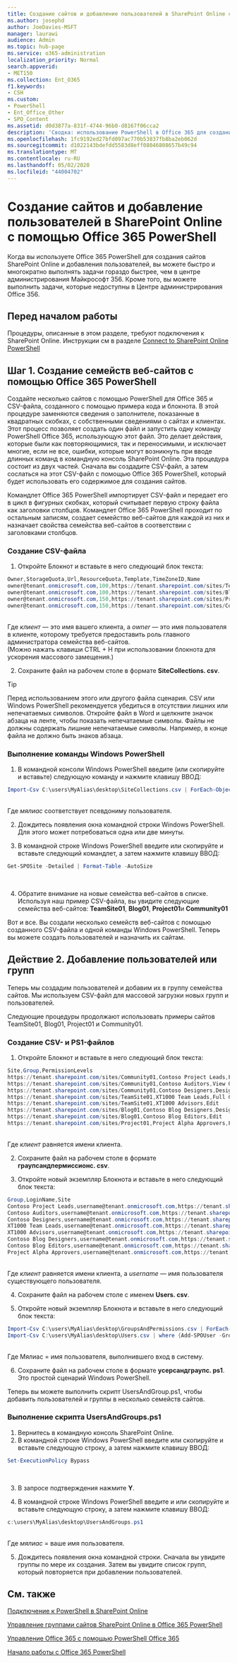 ```yaml
---
title: Создание сайтов и добавление пользователей в SharePoint Online с помощью Office 365 PowerShell
ms.author: josephd
author: JoeDavies-MSFT
manager: laurawi
audience: Admin
ms.topic: hub-page
ms.service: o365-administration
localization_priority: Normal
search.appverid:
- MET150
ms.collection: Ent_O365
f1.keywords:
- CSH
ms.custom:
- PowerShell
- Ent_Office_Other
- SPO_Content
ms.assetid: d0d3877a-831f-4744-96b0-d8167f06cca2
description: 'Сводка: использование PowerShell в Office 365 для создания новых сайтов SharePoint Online и добавления пользователей и групп на эти сайты.'
ms.openlocfilehash: 1fc9192ed27bfd097ac770b53837fb8ba2eb062d
ms.sourcegitcommit: d1022143bdefdd5583d8eff08046808657b49c94
ms.translationtype: MT
ms.contentlocale: ru-RU
ms.lasthandoff: 05/02/2020
ms.locfileid: "44004702"
---
```

# <a name="create-sharepoint-online-sites-and-add-users-with-office-365-powershell"></a>Создание сайтов и добавление пользователей в SharePoint Online с помощью Office 365 PowerShell

Когда вы используете Office 365 PowerShell для создания сайтов SharePoint Online и добавления пользователей, вы можете быстро и многократно выполнять задачи гораздо быстрее, чем в центре администрирования Майкрософт 356. Кроме того, вы можете выполнить задачи, которые недоступны в Центре администрирования Office 356. 

## <a name="before-you-begin"></a>Перед началом работы

Процедуры, описанные в этом разделе, требуют подключения к SharePoint Online. Инструкции см в разделе [Connect to SharePoint Online PowerShell](https://docs.microsoft.com/powershell/sharepoint/sharepoint-online/connect-sharepoint-online?view=sharepoint-ps)

## <a name="step-1-create-new-site-collections-using-office-365-powershell"></a>Шаг 1. Создание семейств веб-сайтов с помощью Office 365 PowerShell

Создайте несколько сайтов с помощью PowerShell для Office 365 и CSV-файла, созданного с помощью примера кода и блокнота. В этой процедуре заменяются сведения о заполнителе, показанные в квадратных скобках, с собственными сведениями о сайтах и клиентах. Этот процесс позволяет создать один файл и запустить одну команду PowerShell Office 365, использующую этот файл. Это делает действия, которые были как повторяющимися, так и переносимыми, и исключает многие, если не все, ошибки, которые могут возникнуть при вводе длинных команд в командную консоль SharePoint Online. Эта процедура состоит из двух частей. Сначала вы создадите CSV-файл, а затем сослаться на этот CSV-файл с помощью Office 365 PowerShell, который будет использовать его содержимое для создания сайтов.

Командлет Office 365 PowerShell импортирует CSV-файл и передает его в цикл в фигурных скобках, который считывает первую строку файла как заголовки столбцов. Командлет Office 365 PowerShell проходит по остальным записям, создает семейство веб-сайтов для каждой из них и назначает свойства семейства веб-сайтов в соответствии с заголовками столбцов.

### <a name="create-a-csv-file"></a>Создание CSV-файла

1. Откройте Блокнот и вставьте в него следующий блок текста:<br/>

```powershell
Owner,StorageQuota,Url,ResourceQuota,Template,TimeZoneID,Name
owner@tenant.onmicrosoft.com,100,https://tenant.sharepoint.com/sites/TeamSite01,25,EHS#1,10,Contoso Team Site
owner@tenant.onmicrosoft.com,100,https://tenant.sharepoint.com/sites/Blog01,25,BLOG#0,10,Contoso Blog
owner@tenant.onmicrosoft.com,150,https://tenant.sharepoint.com/sites/Project01,25,PROJECTSITE#0,10,Project Alpha
owner@tenant.onmicrosoft.com,150,https://tenant.sharepoint.com/sites/Community01,25,COMMUNITY#0,10,Community Site
```
<br/>Где *клиент* — это имя вашего клиента, а *owner* — это имя пользователя в клиенте, которому требуется предоставить роль главного администратора семейства веб-сайтов.<br/>(Можно нажать клавиши CTRL + H при использовании блокнота для ускорения массового замещения.)<br/>

2. Сохраните файл на рабочем столе в формате **SiteCollections. csv**.<br/>

> [!TIP]
> Перед использованием этого или другого файла сценария. CSV или Windows PowerShell рекомендуется убедиться в отсутствии лишних или непечатаемых символов. Откройте файл в Word и щелкните значок абзаца на ленте, чтобы показать непечатаемые символы. Файлы не должны содержать лишние непечатаемые символы. Например, в конце файла не должно быть знаков абзаца.

### <a name="run-the-windows-powershell-command"></a>Выполнение команды Windows PowerShell

1. В командной консоли Windows PowerShell введите (или скопируйте и вставьте) следующую команду и нажмите клавишу ВВОД:<br/>
```powershell
Import-Csv C:\users\MyAlias\desktop\SiteCollections.csv | ForEach-Object {New-SPOSite -Owner $_.Owner -StorageQuota $_.StorageQuota -Url $_.Url -NoWait -ResourceQuota $_.ResourceQuota -Template $_.Template -TimeZoneID $_.TimeZoneID -Title $_.Name}
```
<br/>Где *мялиас* соответствует псевдониму пользователя.<br/>

2. Дождитесь появления окна командной строки Windows PowerShell. Для этого может потребоваться одна или две минуты.<br/>

3. В командной строке Windows PowerShell введите или скопируйте и вставьте следующий командлет, а затем нажмите клавишу ВВОД:<br/>

```powershell
Get-SPOSite -Detailed | Format-Table -AutoSize
```
<br/>

4. Обратите внимание на новые семейства веб-сайтов в списке. Используя наш пример CSV-файла, вы увидите следующие семейства веб-сайтов: **TeamSite01**, **Blog01**, **Project01**и **Community01**

Вот и все. Вы создали несколько семейств веб-сайтов с помощью созданного CSV-файла и одной команды Windows PowerShell. Теперь вы можете создать пользователей и назначить их сайтам.

## <a name="step-2-add-users-and-groups"></a>Действие 2. Добавление пользователей или групп

Теперь мы создадим пользователей и добавим их в группу семейства сайтов. Мы используем CSV-файл для массовой загрузки новых групп и пользователей.

Следующие процедуры продолжают использовать примеры сайтов TeamSite01, Blog01, Project01 и Community01.

### <a name="create-csv-and-ps1-files"></a>Создание CSV- и PS1-файлов

1. Откройте Блокнот и вставьте в него следующий блок текста:<br/>

```powershell
Site,Group,PermissionLevels
https://tenant.sharepoint.com/sites/Community01,Contoso Project Leads,Full Control
https://tenant.sharepoint.com/sites/Community01,Contoso Auditors,View Only
https://tenant.sharepoint.com/sites/Community01,Contoso Designers,Design
https://tenant.sharepoint.com/sites/TeamSite01,XT1000 Team Leads,Full Control
https://tenant.sharepoint.com/sites/TeamSite01,XT1000 Advisors,Edit
https://tenant.sharepoint.com/sites/Blog01,Contoso Blog Designers,Design
https://tenant.sharepoint.com/sites/Blog01,Contoso Blog Editors,Edit
https://tenant.sharepoint.com/sites/Project01,Project Alpha Approvers,Full Control
```
<br/>Где *клиент* равняется имени клиента.<br/>

2. Сохраните файл на рабочем столе в формате **граупсандпермиссионс. csv**.<br/>

3. Откройте новый экземпляр Блокнота и вставьте в него следующий блок текста:<br/>

```powershell
Group,LoginName,Site
Contoso Project Leads,username@tenant.onmicrosoft.com,https://tenant.sharepoint.com/sites/Community01
Contoso Auditors,username@tenant.onmicrosoft.com,https://tenant.sharepoint.com/sites/Community01
Contoso Designers,username@tenant.onmicrosoft.com,https://tenant.sharepoint.com/sites/Community01
XT1000 Team Leads,username@tenant.onmicrosoft.com,https://tenant.sharepoint.com/sites/TeamSite01
XT1000 Advisors,username@tenant.onmicrosoft.com,https://tenant.sharepoint.com/sites/TeamSite01
Contoso Blog Designers,username@tenant.onmicrosoft.com,https://tenant.sharepoint.com/sites/Blog01
Contoso Blog Editors,username@tenant.onmicrosoft.com,https://tenant.sharepoint.com/sites/Blog01
Project Alpha Approvers,username@tenant.onmicrosoft.com,https://tenant.sharepoint.com/sites/Project01
```
<br/>Где *клиент* равняется имени клиента, а *username* — имя пользователя существующего пользователя.<br/>

4. Сохраните файл на рабочем столе с именем **Users. csv**.<br/>

5. Откройте новый экземпляр Блокнота и вставьте в него следующий блок текста:<br/>

```powershell
Import-Csv C:\users\MyAlias\desktop\GroupsAndPermissions.csv | ForEach-Object {New-SPOSiteGroup -Group $_.Group -PermissionLevels $_.PermissionLevels -Site $_.Site}
Import-Csv C:\users\MyAlias\desktop\Users.csv | where {Add-SPOUser -Group $_.Group –LoginName $_.LoginName -Site $_.Site}
```
<br/>Где Мялиас = имя пользователя, выполнившего вход в систему.<br/>

6. Сохраните файл на рабочем столе в формате **усерсандграупс. ps1**. Это простой сценарий Windows PowerShell.

Теперь вы можете выполнить скрипт UsersAndGroup.ps1, чтобы добавить пользователей и группы в несколько семейств сайтов.

### <a name="run-usersandgroupsps1-script"></a>Выполнение скрипта UsersAndGroups.ps1

1. Вернитесь в командную консоль SharePoint Online.<br/>
2. В командной строке Windows PowerShell введите или скопируйте и вставьте следующую строку, а затем нажмите клавишу ВВОД:<br/>
```powershell
Set-ExecutionPolicy Bypass
```
<br/>

3. В запросе подтверждения нажмите **Y**.<br/>

4. В командной строке Windows PowerShell введите и или скопируйте и вставьте следующую строку, а затем нажмите клавишу ВВОД:<br/>

```powershell
c:\users\MyAlias\desktop\UsersAndGroups.ps1
```
<br/>Где *мялиас* = ваше имя пользователя.<br/>

5. Дождитесь появления окна командной строки. Сначала вы увидите группы по мере их создания. Затем вы увидите список групп, который повторяется при добавлении пользователей.

## <a name="see-also"></a>См. также

[Подключение к PowerShell в SharePoint Online](https://docs.microsoft.com/powershell/sharepoint/sharepoint-online/connect-sharepoint-online?view=sharepoint-ps)

[Управление группами сайтов SharePoint Online в Office 365 PowerShell](manage-sharepoint-site-groups-with-powershell.md)

[Управление Office 365 с помощью PowerShell Office 365](manage-office-365-with-office-365-powershell.md)
  
[Начало работы с Office 365 PowerShell](getting-started-with-office-365-powershell.md)

